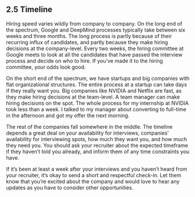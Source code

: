 ## 2.5 Timeline

Hiring speed varies wildly from company to company. On the long end of the spectrum, Google and DeepMind processes typically take between six weeks and three months. The long process is partly because of their recurring influx of candidates, and partly because they make hiring decisions at the company-level. Every two weeks, the hiring committee at Google meets to look at all the candidates that have passed the interview process and decide on who to hire. If you’ve made it to the hiring committee, your odds look good.

On the short end of the spectrum, we have startups and big companies with flat organizational structures. The entire process at a startup can take days if they really want you. Big companies like NVIDIA and Netflix are fast, as they make hiring decisions at the team-level. A team manager can make hiring decisions on the spot. The whole process for my internship at NVIDIA took less than a week. I talked to my manager about converting to full-time in the afternoon and got my offer the next morning.

The rest of the companies fall somewhere in the middle. The timeline depends a great deal on your availability for interviews, companies’ availability for interviewing spots, how much they want you, and how much they need you. You should ask your recruiter about the expected timeframe if they haven’t told you already, and inform them of any time constraints you have.

If it’s been at least a week after your interviews and you haven’t heard from your recruiter, it’s okay to send a short and respectful check-in. Let them know that you’re excited about the company and would love to hear any updates as you have to consider other opportunities.